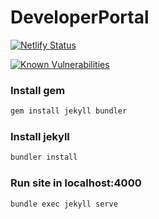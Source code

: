 # DeveloperPortal
[![Netlify Status](https://api.netlify.com/api/v1/badges/0b69ed1b-e1b6-4a88-9d2b-10f839ef513b/deploy-status)](https://app.netlify.com/sites/friendly-devportal/deploys)

[![Known Vulnerabilities](https://snyk.io/test/github/GovTechSG/developer.gov.sg/badge.svg?targetFile=sgds-govtech%2Fpackage.json)](https://snyk.io/test/github/GovTechSG/developer.gov.sg?targetFile=sgds-govtech%2Fpackage.json)

### Install gem

```sh
gem install jekyll bundler
```

### Install jekyll

```sh
bundler install
```

### Run site in localhost:4000

```sh
bundle exec jekyll serve
```

